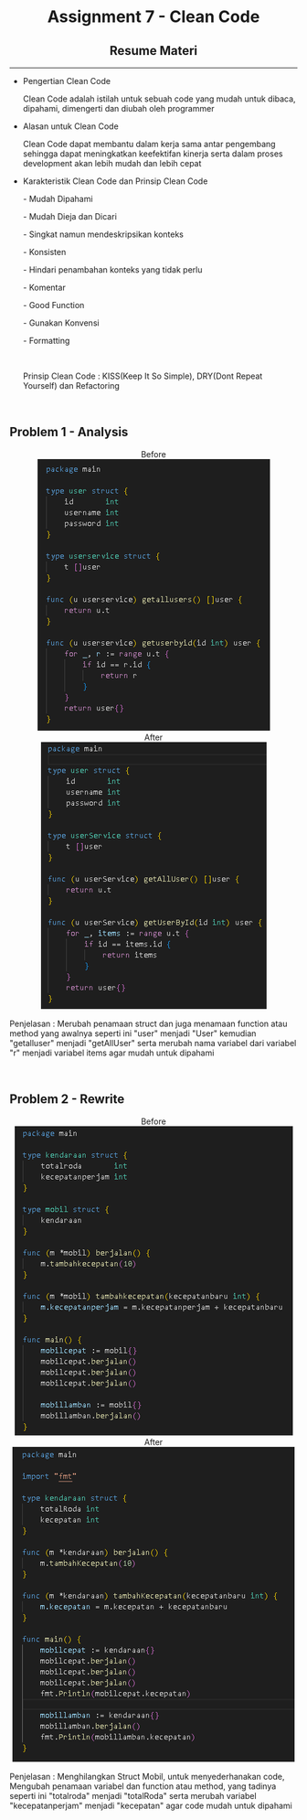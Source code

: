 <h1 align="center">Assignment 7 - Clean Code</h1>
<h2 align="center">Resume Materi</h2>
<hr>

<ul>
    <li>Pengertian Clean Code</li>
        <p>Clean Code adalah istilah untuk sebuah code yang mudah untuk dibaca, dipahami, dimengerti dan diubah oleh programmer</p>
    <li>Alasan untuk Clean Code</li>
        <p>Clean Code dapat membantu dalam kerja sama antar pengembang sehingga dapat meningkatkan keefektifan kinerja serta dalam proses development akan lebih mudah dan lebih cepat</p>
    <li>Karakteristik Clean Code dan Prinsip Clean Code</li>
        <p>- Mudah Dipahami</p>
        <p>- Mudah Dieja dan Dicari</p>
        <p>- Singkat namun mendeskripsikan konteks</p>
        <p>- Konsisten</p>
        <p>- Hindari penambahan konteks yang tidak perlu</p>
        <p>- Komentar</p>
        <p>- Good Function</p>
        <p>- Gunakan Konvensi</p>
        <p>- Formatting</p>
        <br>
        <p> Prinsip Clean Code : KISS(Keep It So Simple), DRY(Dont Repeat Yourself) dan Refactoring</p>
</ul>
<br>

<h2>Problem 1 - Analysis</h2>
<p align="center">
    Before
    <br>
    <img src="screenshots/problem1_before.png">
    <br>
    After
    <br>
    <img src="screenshots/problem1_after.png">
</p>
<p>Penjelasan : Merubah penamaan struct dan juga menamaan function atau method yang awalnya seperti ini "user" menjadi "User" kemudian "getalluser" menjadi "getAllUser" serta merubah nama variabel dari variabel "r" menjadi variabel items agar mudah untuk dipahami</p>
<br>
<h2>Problem 2 - Rewrite</h2>
<p align="center">
    Before
    <br>
    <img src="screenshots/problem2_before.png">
    <br>
    After
    <br>
    <img src="screenshots/problem2_after.png">
</p>
<p>Penjelasan : Menghilangkan Struct Mobil, untuk menyederhanakan code, Mengubah penamaan variabel dan function atau method, yang tadinya seperti ini "totalroda" menjadi "totalRoda" serta merubah variabel "kecepatanperjam" menjadi "kecepatan" agar code mudah untuk dipahami</p>
<br>